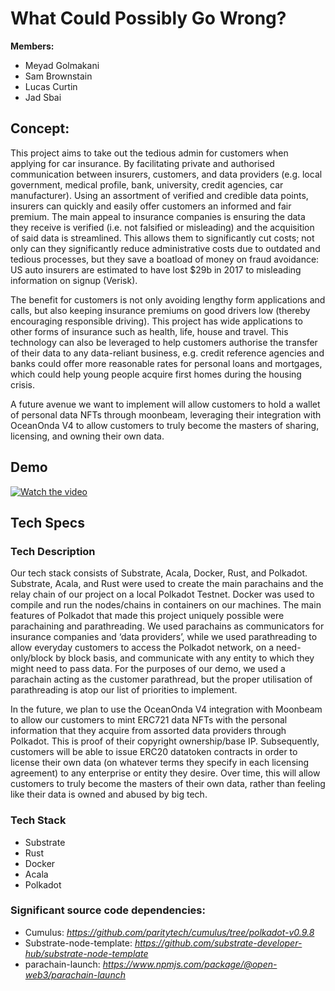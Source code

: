# What Could Possibly Go Wrong?

**Members:**

- Meyad Golmakani
- Sam Brownstain
- Lucas Curtin
- Jad Sbai

## Concept:

This project aims to take out the tedious admin for customers when applying for car insurance. By facilitating private and authorised communication between insurers, customers, and data providers (e.g. local government, medical profile, bank, university, credit agencies, car manufacturer). Using an assortment of verified and credible data points, insurers can quickly and easily offer customers an informed and fair premium. 
The main appeal to insurance companies is ensuring the data they receive is verified (i.e. not falsified or misleading) and the acquisition of said data is streamlined. This allows them to significantly cut costs; not only can they significantly reduce administrative costs due to outdated and tedious processes, but they save a boatload of money on fraud avoidance: US auto insurers are estimated to have lost $29b in 2017 to misleading information on signup (Verisk).

The benefit for customers is not only avoiding lengthy form applications and calls, but also keeping insurance premiums on good drivers low (thereby encouraging responsible driving). This project has wide applications to other forms of insurance such as health, life, house and travel. This technology can also be leveraged to help customers authorise the transfer of their data to any data-reliant business, e.g. credit reference agencies and banks could offer more reasonable rates for personal loans and mortgages, which could help young people acquire first homes during the housing crisis.

A future avenue we want to implement will allow customers to hold a wallet of personal data NFTs through moonbeam, leveraging their integration with OceanOnda V4 to allow customers to truly become the masters of sharing, licensing, and owning their own data.

## Demo

[![Watch the video](https://teamwhatcould-hbe5742.slack.com/files/U03R6JA471V/F03RA2JA0LX/screenshot_2022-07-31_at_15.26.31.png)](ttps://teamwhatcould-hbe5742.slack.com/files/U03R6JA471V/F03RQGW2Y11/wcpgw_demo.mp4)

## Tech Specs

### Tech Description

Our tech stack consists of Substrate, Acala, Docker, Rust, and Polkadot. Substrate, Acala, and Rust were used to create the main parachains and the relay chain of our project on a local Polkadot Testnet. Docker was used to compile and run the nodes/chains  in containers on our machines. The main features of Polkadot that made this project uniquely possible were parachaining and parathreading. We used parachains as communicators for insurance companies and ‘data providers’, while we used parathreading to allow everyday customers to access the Polkadot network, on a need-only/block by block basis, and communicate with any entity to which they might need to pass data. For the purposes of our demo, we used a parachain acting as the customer parathread, but the proper utilisation of parathreading is atop our list of priorities to implement.

In the future, we plan to use the OceanOnda V4 integration with Moonbeam to allow our customers to mint ERC721 data NFTs with the personal information that they acquire from assorted data providers through Polkadot. This is proof of their copyright ownership/base IP. Subsequently, customers will be able to issue ERC20 datatoken contracts in order to license their own data (on whatever terms they specify in each licensing agreement) to any enterprise or entity they desire. Over time, this will allow customers to truly become the masters of their own data, rather than feeling like their data is owned and abused by big tech.


### Tech Stack

- Substrate
- Rust
- Docker
- Acala 
- Polkadot


### Significant source code dependencies:

- Cumulus: *https://github.com/paritytech/cumulus/tree/polkadot-v0.9.8*
- Substrate-node-template: *https://github.com/substrate-developer-hub/substrate-node-template*
- parachain-launch: *https://www.npmjs.com/package/@open-web3/parachain-launch*


